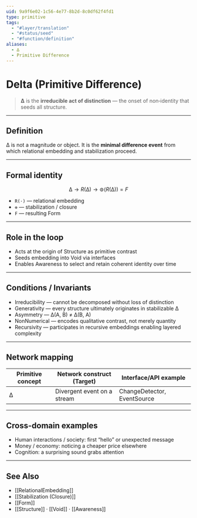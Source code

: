 ```yaml
---
uid: 9a9f6e02-1c56-4e77-8b2d-8c0df62f4fd1
type: primitive
tags:
  - "#layer/translation"
  - "#status/seed"
  - "#function/definition"
aliases:
  - ∆
  - Primitive Difference
---
```


# Delta (Primitive Difference)

> **∆** is the **irreducible act of distinction** — the onset of non‑identity that seeds all structure.

---

## Definition

∆ is not a magnitude or object. It is the **minimal difference event** from which relational embedding and stabilization proceed.

---

## Formal identity

$$
∆ \to R(∆) \to ⊚(R(∆)) = F
$$

- `R(·)` — relational embedding
- `⊚` — stabilization / closure
- `F` — resulting Form

---

## Role in the loop

- Acts at the origin of Structure as primitive contrast
- Seeds embedding into Void via interfaces
- Enables Awareness to select and retain coherent identity over time

---

## Conditions / Invariants

- Irreducibility — cannot be decomposed without loss of distinction
- Generativity — every structure ultimately originates in stabilizable ∆
- Asymmetry — ∆(A, B) ≠ ∆(B, A)
- NonNumerical — encodes qualitative contrast, not merely quantity
- Recursivity — participates in recursive embeddings enabling layered complexity

---

## Network mapping

| Primitive concept | Network construct (Target) | Interface/API example |
|-------------------|----------------------------|-----------------------|
| ∆                 | Divergent event on a stream | ChangeDetector, EventSource |

---

## Cross-domain examples

- Human interactions / society: first “hello” or unexpected message
- Money / economy: noticing a cheaper price elsewhere
- Cognition: a surprising sound grabs attention

---

## See Also

- [[RelationalEmbedding]]
- [[Stabilization (Closure)]]
- [[Form]]
- [[Structure]] · [[Void]] · [[Awareness]]
